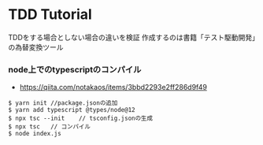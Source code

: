 # TDD Tutorial

TDDをする場合としない場合の違いを検証
作成するのは書籍「テスト駆動開発」の為替変換ツール


### node上でのtypescriptのコンパイル
- https://qiita.com/notakaos/items/3bbd2293e2ff286d9f49
```
$ yarn init //package.jsonの追加
$ yarn add typescript @types/node@12 
$ npx tsc --init    // tsconfig.jsonの生成
$ npx tsc   // コンパイル
$ node index.js 
```